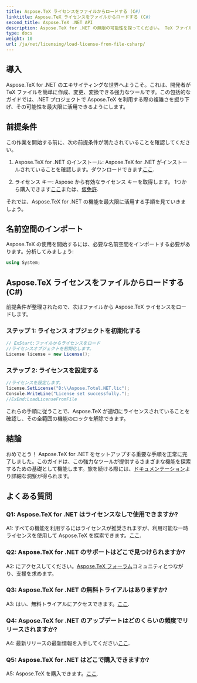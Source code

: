 ```yaml
---
title: Aspose.TeX ライセンスをファイルからロードする (C#)
linktitle: Aspose.TeX ライセンスをファイルからロードする (C#)
second_title: Aspose.TeX .NET API
description: Aspose.TeX for .NET の無限の可能性を探ってください。 TeX ファイルをシームレスに作成、変更、変換します。
type: docs
weight: 10
url: /ja/net/licensing/load-license-from-file-csharp/
---
```

## 導入

Aspose.TeX for .NET のエキサイティングな世界へようこそ。これは、開発者が TeX ファイルを簡単に作成、変更、変換できる強力なツールです。この包括的なガイドでは、.NET プロジェクトで Aspose.TeX を利用する際の複雑さを掘り下げ、その可能性を最大限に活用できるようにします。

## 前提条件

この作業を開始する前に、次の前提条件が満たされていることを確認してください。

1.  Aspose.TeX for .NET のインストール: Aspose.TeX for .NET がインストールされていることを確認します。ダウンロードできます[ここ](https://releases.aspose.com/tex/net/).

2. ライセンス キー: Aspose から有効なライセンス キーを取得します。 1つから購入できます[ここ](https://purchase.aspose.com/buy)または、[仮免許](https://purchase.aspose.com/temporary-license/).

それでは、Aspose.TeX for .NET の機能を最大限に活用する手順を見ていきましょう。

## 名前空間のインポート

Aspose.TeX の使用を開始するには、必要な名前空間をインポートする必要があります。分析してみましょう:

```csharp
using System;
```

## Aspose.TeX ライセンスをファイルからロードする (C#)

前提条件が整理されたので、次はファイルから Aspose.TeX ライセンスをロードします。

### ステップ 1: ライセンス オブジェクトを初期化する

```csharp
// ExStart:ファイルからライセンスをロード
//ライセンスオブジェクトを初期化します。
License license = new License();
```

### ステップ 2: ライセンスを設定する

```csharp
//ライセンスを設定します。
license.SetLicense("D:\\Aspose.Total.NET.lic");
Console.WriteLine("License set successfully.");
//ExEnd:LoadLicenseFromFile
```

これらの手順に従うことで、Aspose.TeX が適切にライセンスされていることを確認し、その全範囲の機能のロックを解除できます。

## 結論

おめでとう！ Aspose.TeX for .NET をセットアップする重要な手順を正常に完了しました。このガイドは、この強力なツールが提供するさまざまな機能を探索するための基礎として機能します。旅を続ける際には、[ドキュメンテーション](https://reference.aspose.com/tex/net/)より詳細な洞察が得られます。

## よくある質問

### Q1: Aspose.TeX for .NET はライセンスなしで使用できますか?

 A1: すべての機能を利用するにはライセンスが推奨されますが、利用可能な一時ライセンスを使用して Aspose.TeX を探索できます。[ここ](https://purchase.aspose.com/temporary-license/).

### Q2: Aspose.TeX for .NET のサポートはどこで見つけられますか?

 A2: にアクセスしてください。[Aspose.TeX フォーラム](https://forum.aspose.com/c/tex/47)コミュニティとつながり、支援を求めます。

### Q3: Aspose.TeX for .NET の無料トライアルはありますか?

 A3: はい、無料トライアルにアクセスできます。[ここ](https://releases.aspose.com/).

### Q4: Aspose.TeX for .NET のアップデートはどのくらいの頻度でリリースされますか?

 A4: 最新リリースの最新情報を入手してください[ここ](https://releases.aspose.com/tex/net/).

### Q5: Aspose.TeX for .NET はどこで購入できますか?

A5: Aspose.TeX を購入できます。[ここ](https://purchase.aspose.com/buy).